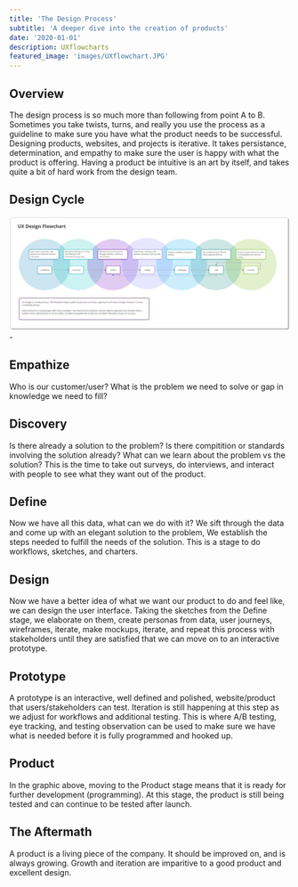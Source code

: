 ```yaml
---
title: 'The Design Process'
subtitle: 'A deeper dive into the creation of products'
date: '2020-01-01' 
description: UXflowcharts
featured_image: 'images/UXflowchart.JPG'
---
```

## Overview

The design process is so much more than following from point A to B. Sometimes you take twists, turns, and really you use the process as a guideline to make sure you have what the product needs to be successful. Designing products, websites, and projects is iterative. It takes persistance, determination, and empathy to make sure the user is happy with what the product is offering. Having a product be intuitive is an art by itself, and takes quite a bit of hard work from the design team. 

## Design Cycle

![UX FLowchart](/images/UXflowchart.JPG)-

<!---<img src="/images/UXflowchart.JPG" alt="UX FLowchart" style="max-width: 900px">--->

## Empathize

Who is our customer/user? What is the problem we need to solve or gap in knowledge we need to fill? 

## Discovery

Is there already a solution to the problem? Is there compitition or standards involving the solution already? What can we learn about the problem vs the solution? This is the time to take out surveys, do interviews, and interact with people to see what they want out of the product.

## Define

Now we have all this data, what can we do with it? We sift through the data and come up with an elegant solution to the problem, We establish the steps needed to fulfill the needs of the solution. This is a stage to do workflows, sketches, and charters.

## Design

Now we have a better idea of what we want our product to do and feel like, we can design the user interface. Taking the sketches from the Define stage, we elaborate on them, create personas from data,  user journeys, wireframes, iterate, make mockups, iterate, and repeat this process with stakeholders until they are satisfied that we can move on to an interactive prototype.

## Prototype

A prototype is an interactive, well defined and polished, website/product that users/stakeholders can test. Iteration is still happening at this step as we adjust for workflows and additional testing. This is where A/B testing, eye tracking, and testing observation can be used to make sure we have what is needed before it is fully programmed and hooked up.

## Product

In the graphic above, moving to the Product stage means that it is ready for further development (programming). At this stage, the product is still being tested and can continue to be tested after launch.

## The Aftermath

A product is a living piece of the company. It should be improved on, and is always growing. Growth and iteration are imparitive to a good product and excellent design. 